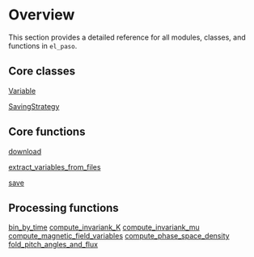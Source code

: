# Overview

This section provides a detailed reference for all modules, classes, and functions in `el_paso`.

## Core classes
[Variable](variable.md)

[SavingStrategy](saving_strategy.md)

## Core functions
[download](download.md)

[extract_variables_from_files](extract_variables_from_files.md)

[save](save.md)

## Processing functions

[bin_by_time](bin_by_time.md)
[compute_invariank_K](compute_invariant_K.md)
[compute_invariank_mu](compute_invariant_mu.md)
[compute_magnetic_field_variables](compute_magnetic_field_variables.md)
[compute_phase_space_density](compute_phase_space_density.md)
[fold_pitch_angles_and_flux](fold_pitch_angles_and_flux.md)

<!-- ::: el_paso.processing.compute_equatorial_plasmaspheric_density

::: el_paso.processing.construct_pitch_angle_distribution

::: el_paso.processing.convert_string_to_datetime

::: el_paso.processing.extrapolate_leo_to_equatorial

::: el_paso.processing.get_real_time_tipsod

::: el_paso.processing.magnetic_field_functions -->